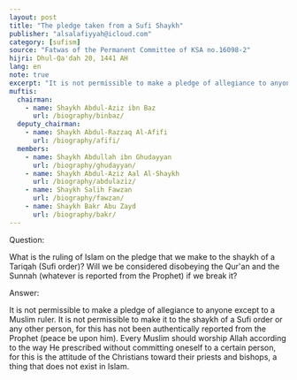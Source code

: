 ```yaml
---
layout: post
title: "The pledge taken from a Sufi Shaykh"
publisher: "alsalafiyyah@icloud.com"
category: [sufism]
source: "Fatwas of the Permanent Committee of KSA no.16098-2"
hijri: Dhul-Qa'dah 20, 1441 AH
lang: en
note: true
excerpt: "It is not permissible to make a pledge of allegiance to anyone except to a Muslim ruler. It is not permissible to make it to the shaykh of a Sufi order or any other person, for this has not been authentically reported from the Prophet (peace be upon him)."
muftis:
  chairman: 
    - name: Shaykh Abdul-Aziz ibn Baz
      url: /biography/binbaz/
  deputy_chairman:
    - name: Shaykh Abdul-Razzaq Al-Afifi
      url: /biography/afifi/
  members: 
    - name: Shaykh Abdullah ibn Ghudayyan
      url: /biography/ghudayyan/
    - name: Shaykh Abdul-Aziz Aal Al-Shaykh
      url: /biography/abdulaziz/
    - name: Shaykh Salih Fawzan
      url: /biography/fawzan/
    - name: Shaykh Bakr Abu Zayd
      url: /biography/bakr/
---
```


Question: 

What is the ruling of Islam on the pledge that we make to the shaykh of a Tariqah (Sufi order)? Will we be considered disobeying the Qur'an and the Sunnah (whatever is reported from the Prophet) if we break it? 

Answer: 

It is not permissible to make a pledge of allegiance to anyone except to a Muslim ruler. It is not permissible to make it to the shaykh of a Sufi order or any other person, for this has not been authentically reported from the Prophet (peace be upon him). Every Muslim should worship Allah according to the way He prescribed without committing oneself to a certain person, for this is the attitude of the Christians toward their priests and bishops, a thing that does not exist in Islam.
